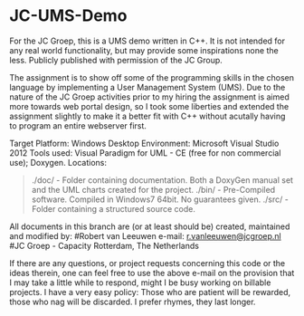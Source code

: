 JC-UMS-Demo
===========

For the JC Groep, this is a UMS demo written in C++. It is not intended for any real world functionality, but may provide some inspirations none the less. 
Publicly published with permission of the JC Group.

The assignment is to show off some of the programming skills in the chosen language by implementing a User Management System (UMS).
Due to the nature of the JC Groep activities prior to my hiring the assignment is aimed more towards web portal design, so I took some liberties and extended the assignment slightly to make it a better fit with C++ without acutally having to program an entire webserver first.

Target Platform: Windows Desktop
Environment: Microsoft Visual Studio 2012
Tools used: Visual Paradigm for UML - CE (free for non commercial use); Doxygen.
Locations:
>./doc/ - Folder containing documentation. Both a DoxyGen manual set and the UML charts created for the project.
>./bin/ - Pre-Compiled software. Compiled in Windows7 64bit. No guarantees given.
>./src/ - Folder containing a structured source code.

All documents in this branch are (or at least should be) created, maintained and modified by:
#Robert van Leeuwen
e-mail: r.vanleeuwen@jcgroep.nl
#JC Groep - Capacity 
Rotterdam, The Netherlands

If there are any questions, or project requests concerning this code or the ideas therein, one can feel free to use the above e-mail on the provision that I may take a little while to respond, might I be busy working on billable projects. I have a very easy policy: Those who are patient will be rewarded, those who nag will be discarded. I prefer rhymes, they last longer.
